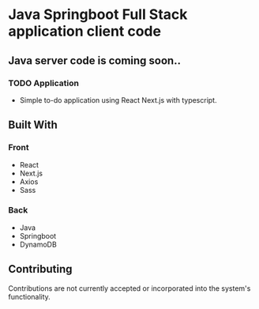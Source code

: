 # Java Springboot Full Stack application client code

## Java server code is coming soon..

### TODO Application

* Simple to-do application using React Next.js with typescript.

## Built With

### Front

* React
* Next.js
* Axios
* Sass

### Back

* Java
* Springboot
* DynamoDB

## Contributing

Contributions are not currently accepted or incorporated into the system's functionality.

